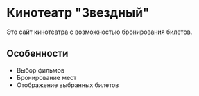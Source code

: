 # Кинотеатр "Звездный"

Это сайт кинотеатра с возможностью бронирования билетов.

## Особенности
- Выбор фильмов
- Бронирование мест
- Отображение выбранных билетов


